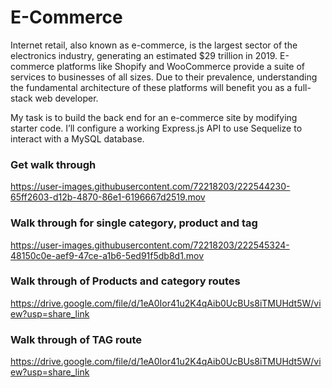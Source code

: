 # E-Commerce

Internet retail, also known as e-commerce, is the largest sector of the electronics industry, generating an estimated $29 trillion in 2019. E-commerce platforms like Shopify and WooCommerce provide a suite of services to businesses of all sizes. Due to their prevalence, understanding the fundamental architecture of these platforms will benefit you as a full-stack web developer.

My task is to build the back end for an e-commerce site by modifying starter code. I’ll configure a working Express.js API to use Sequelize to interact with a MySQL database.

### Get walk through 

https://user-images.githubusercontent.com/72218203/222544230-65ff2603-d12b-4870-86e1-6196667d2519.mov

### Walk through for single category, product and tag 


https://user-images.githubusercontent.com/72218203/222545324-48150c0e-aef9-47ce-a1b6-5ed91f5db8d1.mov

### Walk through of Products and category routes

https://drive.google.com/file/d/1eA0Ior41u2K4qAib0UcBUs8iTMUHdt5W/view?usp=share_link 

### Walk through of TAG route
https://drive.google.com/file/d/1eA0Ior41u2K4qAib0UcBUs8iTMUHdt5W/view?usp=share_link 

